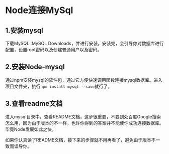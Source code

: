 # Node连接MySql

## 1.安装mysql
    
下载MySQL :MySQL Downloads，并进行安装。安装完，会引导你对数据库进行配置，设置root密码以及创建普通用户以及密码。
    
## 2.安装Node-mysql
   
通过npm安装mysql的软件包，通过它方便快速调用函数连接mysql数据库。进入项目文件夹，执行`npm install mysql --save`就行了。

## 3.查看readme文档
     
进入mysql目录中，查看README文档，这步很重要，不要到处百度Google搜索怎么用，因为由于版本的不一样，也许你得到的答案并不能使你成功连接数据库。毕竟Node发展如此之快。
     
如果你认真读了README文档，接下来的步骤就不用再看了，避免由于版本不一致而误导你。